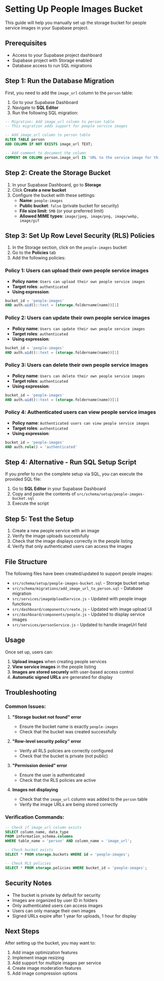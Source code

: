 # Setting Up People Images Bucket

This guide will help you manually set up the storage bucket for people service images in your Supabase project.

## Prerequisites

- Access to your Supabase project dashboard
- Supabase project with Storage enabled
- Database access to run SQL migrations

## Step 1: Run the Database Migration

First, you need to add the `image_url` column to the `person` table:

1. Go to your Supabase Dashboard
2. Navigate to **SQL Editor**
3. Run the following SQL migration:

```sql
-- Migration: Add image_url column to person table
-- This migration adds support for people service images

-- Add image_url column to person table
ALTER TABLE person 
ADD COLUMN IF NOT EXISTS image_url TEXT;

-- Add comment to document the column
COMMENT ON COLUMN person.image_url IS 'URL to the service image for this person/service provider';
```

## Step 2: Create the Storage Bucket

1. In your Supabase Dashboard, go to **Storage**
2. Click **Create a new bucket**
3. Configure the bucket with these settings:
   - **Name**: `people-images`
   - **Public bucket**: `false` (private bucket for security)
   - **File size limit**: `5MB` (or your preferred limit)
   - **Allowed MIME types**: `image/jpeg, image/png, image/webp, image/gif`

## Step 3: Set Up Row Level Security (RLS) Policies

1. In the Storage section, click on the `people-images` bucket
2. Go to the **Policies** tab
3. Add the following policies:

### Policy 1: Users can upload their own people service images
- **Policy name**: `Users can upload their own people service images`
- **Target roles**: `authenticated`
- **Using expression**:
```sql
bucket_id = 'people-images' 
AND auth.uid()::text = (storage.foldername(name))[1]
```

### Policy 2: Users can update their own people service images
- **Policy name**: `Users can update their own people service images`
- **Target roles**: `authenticated`
- **Using expression**:
```sql
bucket_id = 'people-images' 
AND auth.uid()::text = (storage.foldername(name))[1]
```

### Policy 3: Users can delete their own people service images
- **Policy name**: `Users can delete their own people service images`
- **Target roles**: `authenticated`
- **Using expression**:
```sql
bucket_id = 'people-images' 
AND auth.uid()::text = (storage.foldername(name))[1]
```

### Policy 4: Authenticated users can view people service images
- **Policy name**: `Authenticated users can view people service images`
- **Target roles**: `authenticated`
- **Using expression**:
```sql
bucket_id = 'people-images' 
AND auth.role() = 'authenticated'
```

## Step 4: Alternative - Run SQL Setup Script

If you prefer to run the complete setup via SQL, you can execute the provided SQL file:

1. Go to **SQL Editor** in your Supabase Dashboard
2. Copy and paste the contents of `src/schema/setup/people-images-bucket.sql`
3. Execute the script

## Step 5: Test the Setup

1. Create a new people service with an image
2. Verify the image uploads successfully
3. Check that the image displays correctly in the people listing
4. Verify that only authenticated users can access the images

## File Structure

The following files have been created/updated to support people images:

- `src/schema/setup/people-images-bucket.sql` - Storage bucket setup
- `src/schema/migrations/add_image_url_to_person.sql` - Database migration
- `src/services/imageUploadService.js` - Updated with people image functions
- `src/dashboard/components/create.js` - Updated with image upload UI
- `src/dashboard/components/people.js` - Updated to display service images
- `src/services/personService.js` - Updated to handle imageUrl field

## Usage

Once set up, users can:

1. **Upload images** when creating people services
2. **View service images** in the people listing
3. **Images are stored securely** with user-based access control
4. **Automatic signed URLs** are generated for display

## Troubleshooting

### Common Issues:

1. **"Storage bucket not found" error**
   - Ensure the bucket name is exactly `people-images`
   - Check that the bucket was created successfully

2. **"Row-level security policy" error**
   - Verify all RLS policies are correctly configured
   - Check that the bucket is private (not public)

3. **"Permission denied" error**
   - Ensure the user is authenticated
   - Check that the RLS policies are active

4. **Images not displaying**
   - Check that the `image_url` column was added to the `person` table
   - Verify the image URLs are being stored correctly

### Verification Commands:

```sql
-- Check if image_url column exists
SELECT column_name, data_type 
FROM information_schema.columns 
WHERE table_name = 'person' AND column_name = 'image_url';

-- Check bucket exists
SELECT * FROM storage.buckets WHERE id = 'people-images';

-- Check RLS policies
SELECT * FROM storage.policies WHERE bucket_id = 'people-images';
```

## Security Notes

- The bucket is private by default for security
- Images are organized by user ID in folders
- Only authenticated users can access images
- Users can only manage their own images
- Signed URLs expire after 1 year for uploads, 1 hour for display

## Next Steps

After setting up the bucket, you may want to:

1. Add image optimization features
2. Implement image resizing
3. Add support for multiple images per service
4. Create image moderation features
5. Add image compression options